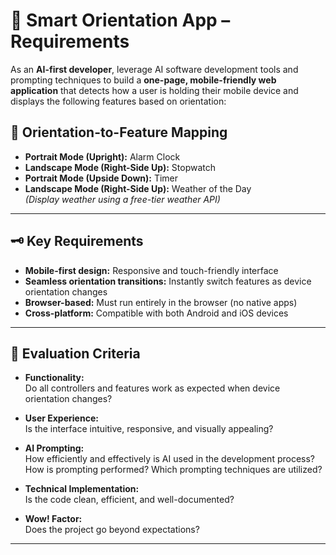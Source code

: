 # 📱 Smart Orientation App – Requirements

As an **AI-first developer**, leverage AI software development tools and prompting techniques to build a **one-page, mobile-friendly web application** that detects how a user is holding their mobile device and displays the following features based on orientation:

## 📐 Orientation-to-Feature Mapping

- **Portrait Mode (Upright):** Alarm Clock
- **Landscape Mode (Right-Side Up):** Stopwatch
- **Portrait Mode (Upside Down):** Timer
- **Landscape Mode (Right-Side Up):** Weather of the Day  
  _(Display weather using a free-tier weather API)_

---

## 🗝️ Key Requirements

- **Mobile-first design:** Responsive and touch-friendly interface
- **Seamless orientation transitions:** Instantly switch features as device orientation changes
- **Browser-based:** Must run entirely in the browser (no native apps)
- **Cross-platform:** Compatible with both Android and iOS devices

---

## 📝 Evaluation Criteria

- **Functionality:**  
  Do all controllers and features work as expected when device orientation changes?

- **User Experience:**  
  Is the interface intuitive, responsive, and visually appealing?

- **AI Prompting:**  
  How efficiently and effectively is AI used in the development process?  
  How is prompting performed? Which prompting techniques are utilized?

- **Technical Implementation:**  
  Is the code clean, efficient, and well-documented?

- **Wow! Factor:**  
  Does the project go beyond expectations?

---